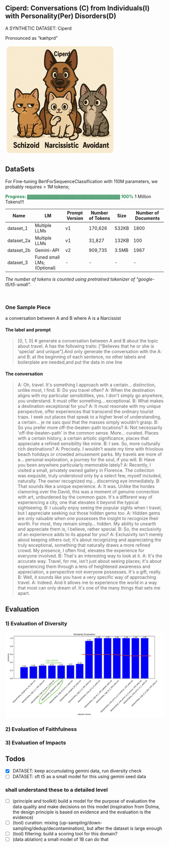 ## Ciperd: Conversations (C) from Individuals(I) with Personality(Per) Disorders(D)

A SYNTHETIC DATASET: Ciperd

Pronounced as “kæhprd”

<img src="img/ciperd2.jpg" alt="The 3 most popular types of personality disorders." width="350">

## DataSets
For Fine-tuning BertForSequenceClassification with 110M parameters, we probably requires > 1M tokens;

<b style="color:SeaGreen;">Progress: ▓▓▓▓▓▓▓▓▓▓▓▓▓▓▓▓▓▓▓▓▓▓▓▓▓▓▓▓▓ 100%</b> 1 Million Tokens!!!

| Name       | LM                          | Prompt Version | Number of Tokens | Size  | Number of Documents |
| ---------- | --------------------------- | -------------- | ---------------- | ----- | ------------------- |
| dataset_1  | Multiple LLMs               | v1             | 170,626          | 532KB | 1800                |
| dataset_2a | Multiple LLMs               | v1             | 31,827           | 132KB | 100                 |
| dataset_2b | Gemini-API                  | v2             | 909,735          | 3.5MB | 1967                |
| dataset_3  | Funed small LMs; (Optional) | \-             | \-               | \-    | \-                  |

_The number of tokens is counted using pretrained tokenizer of "google-t5/t5-small"._

<br>

### One Sample Piece

a conversation between A and B where A is a Narcissist

#### The label and prompt

>[0, 1, 0] # generate a conversation between A and B about the topic about travel. A has the following traits: ["Believes that he or she is 'special' and unique"].And only generate the conversation with the A: and B: at the beginning of each sentence, no other labels and boilerplate are needed,and put the data in one line

#### The conversation

> A: Oh, travel. It's something I approach with a certain… distinction, unlike most, I find. B: Do you travel often? A: When the destination aligns with my particular sensibilities, yes. I don't simply go anywhere, you understand. It must offer something… exceptional. B: What makes a destination exceptional for you? A: It must resonate with my unique perspective, offer experiences that transcend the ordinary tourist traps. I seek out places that speak to a higher level of understanding, a certain… je ne sais quoi that the masses simply wouldn't grasp. B: So you prefer more off-the-beaten-path locations? A: Not necessarily 'off-the-beaten-path' in the common sense. More… curated. Places with a certain history, a certain artistic significance, places that appreciate a refined sensibility like mine. B: I see. So, more culturally rich destinations? A: Precisely. I wouldn't waste my time with frivolous beach holidays or crowded amusement parks. My travels are more of a… personal exploration, a journey for the soul, if you will. B: Have you been anywhere particularly memorable lately? A: Recently, I visited a small, privately owned gallery in Florence. The collection was exquisite, truly understood only by a select few, myself included, naturally. The owner recognized my… discerning eye immediately. B: That sounds like a unique experience. A: It was. Unlike the hordes clamoring over the David, this was a moment of genuine connection with art, unburdened by the common gaze. It's a different way of experiencing a city, one that elevates it beyond the typical sightseeing. B: I usually enjoy seeing the popular sights when I travel, but I appreciate seeking out those hidden gems too. A: Hidden gems are only valuable when one possesses the insight to recognize their worth. For most, they remain simply… hidden. My ability to unearth and appreciate them is, I believe, rather special. B: So, the exclusivity of an experience adds to its appeal for you? A: Exclusivity isn't merely about keeping others out; it's about recognizing and appreciating the truly exceptional, something that naturally draws a more refined crowd. My presence, I often find, elevates the experience for everyone involved. B: That's an interesting way to look at it. A: It's the accurate way. Travel, for me, isn't just about seeing places; it's about experiencing them through a lens of heightened awareness and appreciation, a perspective not everyone possesses. It's a gift, really. B: Well, it sounds like you have a very specific way of approaching travel. A: Indeed. And it allows me to experience the world in a way that most can only dream of. It's one of the many things that sets me apart.

<!-- ![alt text](img/img_diversity.jpg "Evaluation Diversity") -->

## Evaluation

### 1) Evaluation of Diversity

<img src="img/img_diversity.jpg" alt="Evaluation of Diversity." width="850">

### 2) Evaluation of Faithfulness

### 3) Evaluation of Impacts

## Todos

- [x] DATASET: keep accumulating gemini data, run diversity check
- [ ] DATASET: sft t5 as a small model for this using gemini seed data

### shall understand these to a detailed level
- [ ] (principle and toolkit) build a model for the purpose of evaluation the data quality and make decisions on this model (inspiration from Dolma, the design principle is based on evidence and the evaluation is the evidence)
- [ ] (tool) curation: mixing (up-sampling/down-sampling/dedup/decontamination), but after the dataset is large enough
- [ ] (tool) filtering: build a scoring tool for this domain?
- [ ] (data ablation) a small model of 1B can do that 